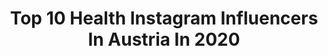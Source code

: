 ---
title: Top 10 Health Instagram Influencers In Austria In 2020
description: >-
  Find top health Instagram influencers in Austria in 2020. Most popular hashtags: #stayathome #austria #motivation #stayhome.
platform: Instagram
profiles:
  - username: "laraselina"
    fullname: >-
      LARA | LIFE & POSITIVITY
    location: "Austria"
    followers: 41154
    engagement: 1045
    commentsToLikes: 0.014118
    avatar: "https://instagram.futp1-1.fna.fbcdn.net/v/t51.2885-19/s320x320/57488320_2217580998362648_3048490636203261952_n.jpg?_nc_ht=instagram.futp1-1.fna.fbcdn.net&_nc_ohc=1oy9YalT4ycAX9cwCm7&oh=3f833c97f2196116e7e03c8fdc54eb2d&oe=5EB54ABD"
    verified: false
    hashtags: "#flashback, #paradise, #relax, #withallyourheart"
  - username: "marcelclementiyoga"
    fullname: >-
      MARCEL CLEMENTI
    location: "Austria"
    followers: 54216
    engagement: 336
    commentsToLikes: 0.043328
    avatar: "https://scontent-lhr8-1.cdninstagram.com/v/t51.2885-19/s320x320/73470511_1011873719151151_1734020624021454848_n.jpg?_nc_ht=scontent-lhr8-1.cdninstagram.com&_nc_ohc=u2FrDdNwKg4AX_eqJo9&oh=cdf8c8d807285be0e7b498a07a11536f&oe=5EB8D800"
    verified: false
    hashtags: ""
  - username: "lisamariekatharin"
    fullname: >-
      1 0 0 %  OR  NOTHING
    location: "Austria"
    followers: 27872
    engagement: 205
    commentsToLikes: 0.108255
    avatar: "https://scontent-lhr8-1.cdninstagram.com/v/t51.2885-19/s320x320/90725357_2846757168777441_1932789477097340928_n.jpg?_nc_ht=scontent-lhr8-1.cdninstagram.com&_nc_ohc=2ujnUcxhU8oAX9UJbzx&oh=de01f67fe88ca9807cfe55261504cf45&oe=5EB9F5A1"
    verified: false
    hashtags: "#staypositive, #body, #fitbit, #goals"
  - username: "camondofficial"
    fullname: >-
      JULIA  C A M O N D O
    location: "Austria"
    followers: 8787
    engagement: 745
    commentsToLikes: 0.052315
    avatar: "https://scontent-bos3-1.cdninstagram.com/v/t51.2885-19/s320x320/58769509_336388640355601_3264788066857910272_n.jpg?_nc_ht=scontent-bos3-1.cdninstagram.com&_nc_ohc=54QGU23FwZcAX80Gcay&oh=03357633cc49d01f9c348df5811a6640&oe=5EB768A9"
    verified: false
    hashtags: "#selfietime, #fitfam, #noexcuses, #boxinggirl"
  - username: "realtalkwithemina"
    fullname: >-
      MINDFULNESS || FITNESS
    location: "Austria"
    followers: 3498
    engagement: 936
    commentsToLikes: 0.073650
    avatar: "https://scontent-ams4-1.cdninstagram.com/v/t51.2885-19/s320x320/90417052_509485079714344_8938913930479140864_n.jpg?_nc_ht=scontent-ams4-1.cdninstagram.com&_nc_ohc=JqyxDXoZe_8AX-WdLUG&oh=26289f9fcfbb53222ce79f09f09c7689&oe=5EB37E8D"
    verified: false
    hashtags: "#vegan, #veganwins, #runningmotivation, #happydance"
  - username: "betti_licious"
    fullname: >-
      Bettina | Foodie
    location: "Austria"
    followers: 1970
    engagement: 2705
    commentsToLikes: 0.472535
    avatar: "https://scontent-arn2-1.cdninstagram.com/vp/cdf59e0e9aa5d1fa81f5ad43942fb718/5E1D252C/t51.2885-19/s320x320/47694130_290352255161487_346998598346473472_n.jpg?_nc_ht=scontent-arn2-1.cdninstagram.com"
    verified: false
    hashtags: "#homemadeisbest, #chickpeas, #weekendbreakfast, #homemadegranolabars"
  - username: "valentinaballerina"
    fullname: >-
      V A L E N T I N A ⚡️
    location: "Austria"
    followers: 40994
    engagement: 235
    commentsToLikes: 0.092747
    avatar: "https://scontent-atl3-1.cdninstagram.com/v/t51.2885-19/s320x320/91445954_3239812992747333_2744829168406495232_n.jpg?_nc_ht=scontent-atl3-1.cdninstagram.com&_nc_ohc=da-F9Hf-xd0AX-MIbos&oh=6b8148ff38d82e94bee23e17d3c1de2f&oe=5EBACE00"
    verified: false
    hashtags: "#morningslikethese, #seethepositivesides, #coffeethoughts, #sunkissedskin"
  - username: "carina_berry"
    fullname: >-
      Carina Berry I Fitness Food
    location: "Austria"
    followers: 51984
    engagement: 160
    commentsToLikes: 0.065364
    avatar: "https://scontent-lhr8-1.cdninstagram.com/v/t51.2885-19/s320x320/74410228_525337101646301_7505901188840161280_n.jpg?_nc_ht=scontent-lhr8-1.cdninstagram.com&_nc_ohc=f3iPhZHfs0IAX9Ch6WJ&oh=987d2ed06a40a91efa9f990779deb15a&oe=5EBA64C6"
    verified: false
    hashtags: "#gemeinsamgegencorona, #giveaway, #stayathome, #covid"
  - username: "tinera_at"
    fullname: >-
      Tin(er)a 👧🏻
    location: "Austria"
    followers: 14647
    engagement: 249
    commentsToLikes: 0.032963
    avatar: "https://scontent-amt2-1.cdninstagram.com/v/t51.2885-19/s320x320/18723047_1914386565474314_1317349431271489536_a.jpg?_nc_ht=scontent-amt2-1.cdninstagram.com&_nc_ohc=lkfDgEl85dsAX89WTSu&oh=8f5be1f6ff730748d92efa1162734ab2&oe=5EB1A116"
    verified: false
    hashtags: "#slowfashion, #hummus, #agenturoctopus, #friendsforever"
  - username: "ritabeatrice"
    fullname: >-
      R I T A  B E A T R I C E
    location: "Austria"
    followers: 7090
    engagement: 1220
    commentsToLikes: 0.113141
    avatar: "https://scontent-ams4-1.cdninstagram.com/v/t51.2885-19/s320x320/92365142_230177081373805_2068352247120527360_n.jpg?_nc_ht=scontent-ams4-1.cdninstagram.com&_nc_ohc=tcp8QbSIUvYAX9vzAMa&oh=17f0df449ab956b6d107cb751be69af4&oe=5EB783AF"
    verified: false
    hashtags: "#discoverunder10k, #calzedoniabeachwear, #tanningtime, #neverendingsummer"
---